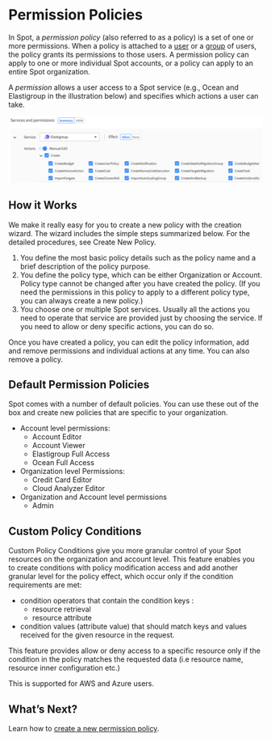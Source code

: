 # Permission Policies

In Spot, a *permission policy* (also referred to as a policy) is a set of one or more permissions. When a policy is attached to a [user](administration/users-a/) or a [group](administration/groups/) of users, the policy grants its permissions to those users. A permission policy can apply to one or more individual Spot accounts, or a policy can apply to an entire Spot organization.

A *permission* allows a user access to a Spot service (e.g., Ocean and Elastigroup in the illustration below) and specifies which actions a user can take.

<img src="/administration/_media/policies-01.png" />

## How it Works

We make it really easy for you to create a new policy with the creation wizard. The wizard includes the simple steps summarized below. For the detailed procedures, see Create New Policy.
1. You define the most basic policy details such as the policy name and a brief description of the policy purpose.
2. You define the policy type, which can be either Organization or Account. Policy type cannot be changed after you have created the policy. (If you need the permissions in this policy to apply to a different policy type, you can always create a new policy.)
3. You choose one or multiple Spot services. Usually all the actions you need to operate that service are provided just by choosing the service. If you need to allow or deny specific actions, you can do so.

Once you have created a policy, you can edit the policy information, add and remove permissions and individual actions at any time. You can also remove a policy.

## Default Permission Policies

Spot comes with a number of default policies. You can use these out of the box and create new policies that are specific to your organization.

- Account level permissions:
  - Account Editor
  - Account Viewer
  - Elastigroup Full Access
  - Ocean Full Access
- Organization level Permissions:
  - Credit Card Editor
  - Cloud Analyzer Editor
- Organization and Account level permissions
  - Admin

## Custom Policy Conditions

Custom Policy Conditions give you more granular control of your Spot resources on the organization and account level. This feature enables you to create conditions with policy modification access and add another granular level for the policy effect, which occur only if the condition requirements are met:     

* condition operators that contain the condition keys :
  - resource retrieval
  - resource attribute
* condition values (attribute value) that should match keys and values received for the given resource in the request.

This feature provides allow or deny access to a specific resource only if the condition in the  policy matches the requested data (i.e resource name, resource inner configuration etc.)    

This is supported for AWS and Azure users.  

## What’s Next?

Learn how to [create a new permission policy](administration/policies/create-new-policy).
